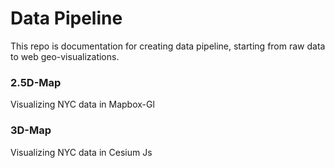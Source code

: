 # Data Pipeline
This repo is documentation for creating data pipeline, starting from raw data to web geo-visualizations.

### 2.5D-Map
Visualizing NYC data in Mapbox-Gl

### 3D-Map
Visualizing NYC data in Cesium Js
